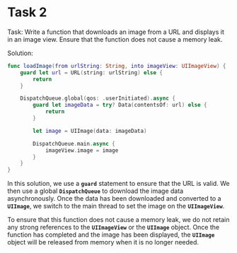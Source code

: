 # Task 2

Task: Write a function that downloads an image from a URL and displays it in an
image view. Ensure that the function does not cause a memory leak.

Solution:

```swift
func loadImage(from urlString: String, into imageView: UIImageView) {
    guard let url = URL(string: urlString) else {
        return
    }

    DispatchQueue.global(qos: .userInitiated).async {
        guard let imageData = try? Data(contentsOf: url) else {
            return
        }

        let image = UIImage(data: imageData)

        DispatchQueue.main.async {
            imageView.image = image
        }
    }
}
```

In this solution, we use a **`guard`** statement to ensure that the URL is
valid. We then use a global **`DispatchQueue`** to download the image data
asynchronously. Once the data has been downloaded and converted to a
**`UIImage`**, we switch to the main thread to set the image on the
**`UIImageView`**.

To ensure that this function does not cause a memory leak, we do not retain any
strong references to the **`UIImageView`** or the **`UIImage`** object. Once the
function has completed and the image has been displayed, the **`UIImage`**
object will be released from memory when it is no longer needed.
